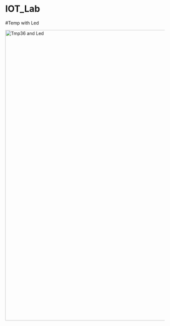 # IOT_Lab
#Temp with Led

<img width="1920" height="917" alt="Tmp36 and Led" src="https://github.com/user-attachments/assets/b18e35f9-4dcf-4408-9154-20a4ba712b2a" />
